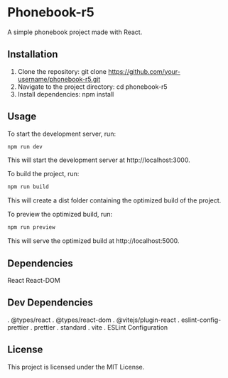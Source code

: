 # Phonebook-r5
A simple phonebook project made with React.

## Installation
1. Clone the repository: git clone https://github.com/your-username/phonebook-r5.git
2. Navigate to the project directory: cd phonebook-r5
3. Install dependencies: npm install

## Usage
To start the development server, run:

```bash
npm run dev
```
This will start the development server at http://localhost:3000.


To build the project, run:

```bash
npm run build
```

This will create a dist folder containing the optimized build of the project.

To preview the optimized build, run:

```bash
npm run preview
```

This will serve the optimized build at http://localhost:5000.

## Dependencies
React
React-DOM

## Dev Dependencies
. @types/react
. @types/react-dom
. @vitejs/plugin-react
. eslint-config-prettier
. prettier
. standard
. vite
. ESLint Configuration

## License
This project is licensed under the MIT License.